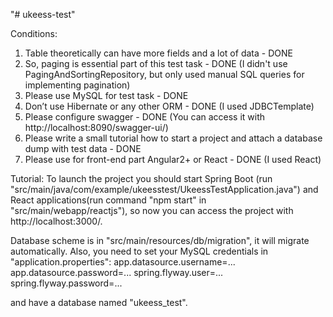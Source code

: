 "# ukeess-test"


Conditions:
1. Table theoretically can have more fields and a lot of data - DONE
2. So, paging is essential part of this test task - DONE
(I didn't use PagingAndSortingRepository, 
but only used manual SQL queries for implementing pagination)
3. Please use MySQL for test task - DONE
4. Don’t use Hibernate or any other ORM - DONE (I used JDBCTemplate)
5. Please configure swagger - DONE
(You can access it with http://localhost:8090/swagger-ui/)
6. Please write a small tutorial how to start a project and attach a database dump
   with test data - DONE
7. Please use for front-end part Angular2+ or React - DONE (I used React)


Tutorial:
To launch the project you should start 
Spring Boot (run "src/main/java/com/example/ukeesstest/UkeessTestApplication.java") 
and React applications(run command "npm start" in "src/main/webapp/reactjs"),
so now you can access the project with http://localhost:3000/.

Database scheme is in "src/main/resources/db/migration", it will migrate automatically.
Also, you need to set your MySQL credentials in "application.properties":
app.datasource.username=...
app.datasource.password=...
spring.flyway.user=...
spring.flyway.password=...

and have a database named "ukeess_test".